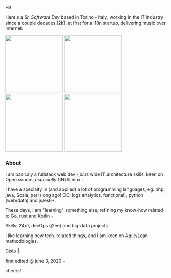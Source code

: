 Hi!

Here's a _Sr. Software Dev_ based in Torino - Italy, working in the IT industry since a couple decades (2k), at first for a i18n startup, delivering music over Internet.

<a href="https://en.wikipedia.org/wiki/Turin"><img src="https://i.pinimg.com/564x/36/c0/08/36c008ebb4f2cf418cc5d94a8c0d32b9.jpg" height="180" /></a>
<a href="https://en.wikipedia.org/wiki/Turin"><img src="https://i.pinimg.com/564x/74/0b/11/740b112f5fd01acea8d1e87a6788ac14.jpg" height="180" /></a>
<a href="https://en.wikipedia.org/wiki/Turin"><img src="https://i.pinimg.com/564x/1a/e3/ac/1ae3aceae553b6f45b36d2be9e233a78.jpg" height="180" /></a>
<a href="https://en.wikipedia.org/wiki/Turin"><img src="https://i.pinimg.com/564x/ee/5d/3f/ee5d3f63dc0aa310042dfa02012bb42c.jpg" height="180" /></a>

<!--
<a href="https://en.wikipedia.org/wiki/Turin"><img src="https://i.pinimg.com/564x/97/c0/ba/97c0ba9a4bceb1a4e6c8622da10a3e0c.jpg" height="180" /></a>
<a href="https://en.wikipedia.org/wiki/Turin"><img src="https://i.pinimg.com/564x/c6/e3/a7/c6e3a7a69777f106b6ae1c1ce027a655.jpg" height="180" /></a>
<a href="https://en.wikipedia.org/wiki/Turin"><img src="https://i.pinimg.com/564x/24/5a/4b/245a4babe0766aac5cdc4c26e5faff06.jpg" height="180" /></a>
-->

### About

I am basicaly a fullstack web dev - _plus_ wide IT architecture skills, keen on Open source, _especially_ GNU/Linux - 

I have a specialty in (and applied) a lot of programming languages, eg: php, java, Scala, perl (long ago! OO, logs analytics, functional), python (web/data) and js/es6+.

These days, I am "learning" something else, refining my know-how related to Go, rust and Kotlin -

Skills: 24x7, devOps (j2ee) and big-data projects


I like learning new tech. related things, and I am keen on Agile/Lean methodologies.

[Gists](https://gist.github.com/federico-cagliero) 🏮

first edited @ june 3, 2020 -

cheers!
